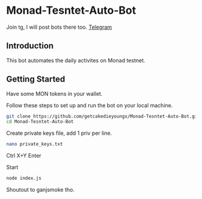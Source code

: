 # Monad-Tesntet-Auto-Bot

Join tg, I will post bots there too.
[Telegram](https://t.me/getcakedieyoungx)

## Introduction
This bot automates the daily activites on Monad testnet.

## Getting Started

Have some MON tokens in your wallet.

Follow these steps to set up and run the bot on your local machine.

```bash
git clone https://github.com/getcakedieyoungx/Monad-Tesntet-Auto-Bot.git
cd Monad-Tesntet-Auto-Bot
```

Create private keys file, add 1 priv per line.

```bash
nano private_keys.txt
```
Ctrl X+Y Enter

Start

```bash
node index.js
```

Shoutout to ganjsmoke tho.

